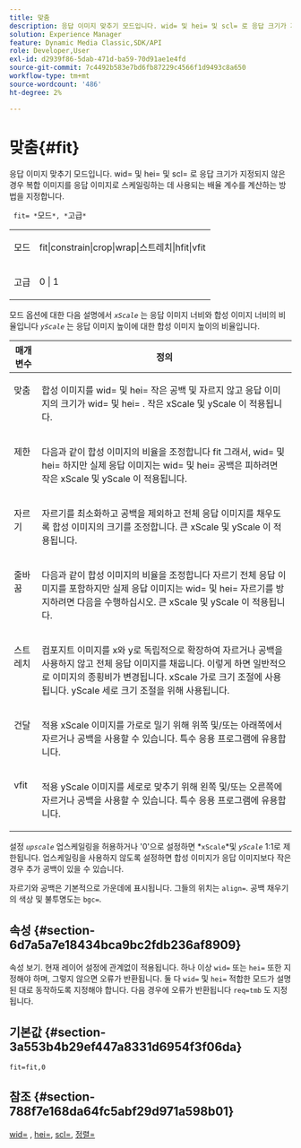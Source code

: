 ```yaml
---
title: 맞춤
description: 응답 이미지 맞추기 모드입니다. wid= 및 hei= 및 scl= 로 응답 크기가 지정되지 않은 경우 복합 이미지를 응답 이미지로 스케일링하는 데 사용되는 배율 계수를 계산하는 방법을 지정합니다.
solution: Experience Manager
feature: Dynamic Media Classic,SDK/API
role: Developer,User
exl-id: d2939f86-5dab-471d-ba59-70d91ae1e4fd
source-git-commit: 7c4492b583e7bd6fb87229c4566f1d9493c8a650
workflow-type: tm+mt
source-wordcount: '486'
ht-degree: 2%

---
```


# 맞춤{#fit}

응답 이미지 맞추기 모드입니다. wid= 및 hei= 및 scl= 로 응답 크기가 지정되지 않은 경우 복합 이미지를 응답 이미지로 스케일링하는 데 사용되는 배율 계수를 계산하는 방법을 지정합니다.

` fit= *`모드`*, *`고급`*`

<table id="simpletable_50FBDC6B7CB2448891DD0F491DEB5ACF"> 
 <tr class="strow"> 
  <td class="stentry"> <p> <span class="codeph"> <span class="varname"> 모드 </span> </span> </p> </td> 
  <td class="stentry"> <p> <span class="codeph"> fit|constrain|crop|wrap|스트레치|hfit|vfit </span> </p> </td> 
 </tr> 
 <tr class="strow"> 
  <td class="stentry"> <p> <span class="codeph"> <span class="varname"> 고급 </span> </span> </p> </td> 
  <td class="stentry"> <p> <span class="codeph"> 0 | 1 </span> </p> </td> 
 </tr> 
</table>

모드 옵션에 대한 다음 설명에서 *`xScale`* 는 응답 이미지 너비와 합성 이미지 너비의 비율입니다 *`yScale`* 는 응답 이미지 높이에 대한 합성 이미지 높이의 비율입니다.

<table id="table_33408ECA9D164AFAA249F8589060545E"> 
 <thead> 
  <tr> 
   <th colname="col1" class="entry"> 매개 변수 </th> 
   <th colname="col2" class="entry"> 정의 </th> 
  </tr> 
 </thead>
 <tbody> 
  <tr valign="top"> 
   <td colname="col1"> <p> <span class="codeph"> 맞춤 </span> </p> </td> 
   <td colname="col2"> <p>합성 이미지를 <span class="codeph"> wid= </span> 및 <span class="codeph"> hei= </span>작은 공백 및 자르지 않고 응답 이미지의 크기가 <span class="codeph"> wid= </span> 및 <span class="codeph"> hei= </span>. 작은 <span class="varname"> xScale </span> 및 <span class="varname"> yScale </span> 이 적용됩니다. </p> </td> 
  </tr> 
  <tr valign="top"> 
   <td colname="col1"> <p> <span class="codeph"> 제한 </span> </p> </td> 
   <td colname="col2"> <p>다음과 같이 합성 이미지의 비율을 조정합니다 <span class="codeph"> fit </span> 그래서, <span class="codeph"> wid= </span> 및 <span class="codeph"> hei= </span>하지만 실제 응답 이미지는 <span class="codeph"> wid= </span> 및 <span class="codeph"> hei= </span> 공백은 피하려면 작은 <span class="varname"> xScale </span> 및 <span class="varname"> yScale </span> 이 적용됩니다. </p> </td> 
  </tr> 
  <tr valign="top"> 
   <td colname="col1"> <p> <span class="codeph"> 자르기 </span> </p> </td> 
   <td colname="col2"> <p>자르기를 최소화하고 공백을 제외하고 전체 응답 이미지를 채우도록 합성 이미지의 크기를 조정합니다. 큰 <span class="varname"> xScale </span> 및 <span class="varname"> yScale </span> 이 적용됩니다. </p> </td> 
  </tr> 
  <tr valign="top"> 
   <td colname="col1"> <p> <span class="codeph"> 줄바꿈 </span> </p> </td> 
   <td colname="col2"> <p>다음과 같이 합성 이미지의 비율을 조정합니다 <span class="codeph"> 자르기 </span> 전체 응답 이미지를 포함하지만 실제 응답 이미지는 <span class="codeph"> wid= </span> 및 <span class="codeph"> hei= </span> 자르기를 방지하려면 다음을 수행하십시오. 큰 <span class="varname"> xScale </span> 및 <span class="varname"> yScale </span>이 적용됩니다. </p> </td> 
  </tr> 
  <tr valign="top"> 
   <td colname="col1"> <p> <span class="codeph"> 스트레치 </span> </p> </td> 
   <td colname="col2"> <p>컴포지트 이미지를 x와 y로 독립적으로 확장하여 자르거나 공백을 사용하지 않고 전체 응답 이미지를 채웁니다. 이렇게 하면 일반적으로 이미지의 종횡비가 변경됩니다. <span class="varname"> xScale </span> 가로 크기 조절에 사용됩니다. <span class="varname"> yScale </span> 세로 크기 조절을 위해 사용됩니다. </p> </td> 
  </tr> 
  <tr valign="top"> 
   <td colname="col1"> <p> <span class="codeph"> 건달 </span> </p> </td> 
   <td colname="col2"> <p>적용 <span class="varname"> xScale </span> 이미지를 가로로 밀기 위해 위쪽 및/또는 아래쪽에서 자르거나 공백을 사용할 수 있습니다. 특수 응용 프로그램에 유용합니다. </p> </td> 
  </tr> 
  <tr valign="top"> 
   <td colname="col1"> <p> <span class="codeph"> vfit </span> </p> </td> 
   <td colname="col2"> <p>적용 <span class="varname"> yScale </span> 이미지를 세로로 맞추기 위해 왼쪽 및/또는 오른쪽에 자르거나 공백을 사용할 수 있습니다. 특수 응용 프로그램에 유용합니다. </p> </td> 
  </tr> 
 </tbody> 
</table>

설정 *`upscale`* 업스케일링을 허용하거나 &#39;0&#39;으로 설정하면 *`xScale`*및 *`yScale`* 1:1로 제한됩니다. 업스케일링을 사용하지 않도록 설정하면 합성 이미지가 응답 이미지보다 작은 경우 추가 공백이 있을 수 있습니다.

자르기와 공백은 기본적으로 가운데에 표시됩니다. 그들의 위치는 `align=`. 공백 채우기의 색상 및 불투명도는 `bgc=`.

## 속성 {#section-6d7a5a7e18434bca9bc2fdb236af8909}

속성 보기. 현재 레이어 설정에 관계없이 적용됩니다. 하나 이상 `wid=` 또는 `hei=` 또한 지정해야 하며, 그렇지 않으면 오류가 반환됩니다. 둘 다 `wid=` 및 `hei=` 적합한 모드가 설명된 대로 동작하도록 지정해야 합니다. 다음 경우에 오류가 반환됩니다 `req=tmb` 도 지정됩니다.

## 기본값 {#section-3a553b4b29ef447a8331d6954f3f06da}

`fit=fit,0`

## 참조 {#section-788f7e168da64fc5abf29d971a598b01}

[wid=](../../../../../is-api/http-ref/image-serving-api-ref/c-http-protocol-reference/c-command-reference/r-is-http-wid.md#reference-bfeadcb67bf4485f851eb21345527e47) , [hei=](../../../../../is-api/http-ref/image-serving-api-ref/c-http-protocol-reference/c-command-reference/r-is-http-hei.md#reference-6d6f556ccc0e4b98a815e8a5c1944a96), [scl=](../../../../../is-api/http-ref/image-serving-api-ref/c-http-protocol-reference/c-command-reference/r-scl.md#reference-b2a74e493d0d407e98fe350551ba3fcc), [정렬=](../../../../../is-api/http-ref/image-serving-api-ref/c-http-protocol-reference/c-command-reference/r-align.md#reference-b7d6b87c75124d78884f916dd6544bc7)
